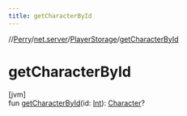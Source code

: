 ```yaml
---
title: getCharacterById
---
```

//[Perry](../../../index.html)/[net.server](../index.html)/[PlayerStorage](index.html)/[getCharacterById](get-character-by-id.html)



# getCharacterById



[jvm]\
fun [getCharacterById](get-character-by-id.html)(id: [Int](https://kotlinlang.org/api/latest/jvm/stdlib/kotlin/-int/index.html)): [Character](../../client/-character/index.html)?




